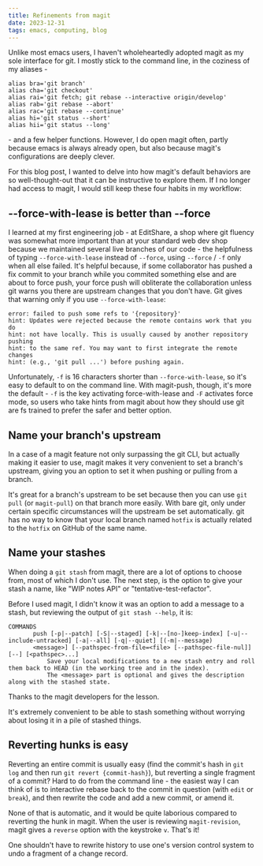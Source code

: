 ```yaml
---
title: Refinements from magit
date: 2023-12-31
tags: emacs, computing, blog
---
```


Unlike most emacs users, I haven't wholeheartedly adopted magit as my sole
interface for git. I mostly stick to the command line, in the coziness of my
aliases - 

```shell
alias bra='git branch'
alias cha='git checkout'
alias rai='git fetch; git rebase --interactive origin/develop'
alias rab='git rebase --abort'
alias rac='git rebase --continue'
alias hi='git status --short'
alias hii='git status --long'
```

\- and a few helper functions. However, I do open magit often, partly because
emacs is always already open, but also because magit's configurations are deeply
clever.

For this blog post, I wanted to delve into how magit's default behaviors are so
well-thought-out that it can be instructive to explore them. If I no longer had
access to magit, I would still keep these four habits in my workflow:

## --force-with-lease is better than --force
I learned at my first engineering job - at EditShare, a shop where git fluency
was somewhat more important than at your standard web dev shop because we
maintained several live branches of our code - the helpfulness of typing
`--force-with-lease` instead of `--force`, using `--force` / `-f` only when all
else failed. It's helpful because, if some collaborator has pushed a fix commit
to your branch while you commited something else and are about to force push,
your force push will obliterate the collaboration unless git warns you there
are upstream changes that you don't have. Git gives that warning only if you use
`--force-with-lease`:

```
error: failed to push some refs to '{repository}'
hint: Updates were rejected because the remote contains work that you do
hint: not have locally. This is usually caused by another repository pushing
hint: to the same ref. You may want to first integrate the remote changes
hint: (e.g., 'git pull ...') before pushing again.
```

Unfortunately, `-f` is 16 characters shorter than  `--force-with-lease`, so it's
easy to default to on the command line. With magit-push, though, it's more the
default - `-f` is the key activating force-with-lease and `-F` activates force
mode, so users who take hints from magit about how they should use git are fs
trained to prefer the safer and better option.

## Name your branch's upstream
In a case of a magit feature not only surpassing the git CLI, but actually making
it easier to use, magit makes it very convenient to set a branch's upstream,
giving you an option to set it when pushing or pulling from a branch.

It's great for a branch's upstream to be set because then you can use `git pull`
(or `magit-pull`) on that branch more easily. With bare git, only under certain
specific circumstances will the upstream be set automatically. git has no way to
know that your local branch named `hotfix` is actually related to the `hotfix`
on GitHub of the same name.

## Name your stashes
When doing a `git stash` from magit, there are a lot of options to choose from,
most of which I don't use. The next step, is the option to give your stash a
name, like "WIP notes API" or "tentative-test-refactor".

Before I used magit, I didn't know it was an option to add a message to a stash,
but reviewing the output of `git stash --help`, it is:

```
COMMANDS
       push [-p|--patch] [-S|--staged] [-k|--[no-]keep-index] [-u|--include-untracked] [-a|--all] [-q|--quiet] [(-m|--message)
       <message>] [--pathspec-from-file=<file> [--pathspec-file-nul]] [--] [<pathspec>...]
           Save your local modifications to a new stash entry and roll them back to HEAD (in the working tree and in the index).
           The <message> part is optional and gives the description along with the stashed state.
```

Thanks to the magit developers for the lesson.

It's extremely convenient to be able to stash something without worrying about losing
it in a pile of stashed things.

## Reverting hunks is easy
Reverting an entire commit is usually easy (find the commit's hash in `git log`
and then run `git revert {commit-hash}`), but reverting a single fragment of a
commit? Hard to do from the command line - the easiest way I can think of is to
interactive rebase back to the commit in question (with `edit` or `break`), and
then rewrite the code and add a new commit, or amend it.

None of that is automatic, and it would be quite laborious compared to reverting
the hunk in magit. When the user is reviewing `magit-revision`, magit gives a
`reverse` option with the keystroke `v`. That's it!

One shouldn't have to rewrite history to use one's version control system to
undo a fragment of a change record.
